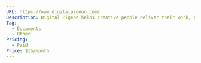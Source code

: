 ```yaml
---
URL: https://www.digitalpigeon.com/
Description: Digital Pigeon helps creative people deliver their work, beautifully and quickly.You’ll never miss a deadline because of yourfile-sharing tool.
Tag:
  - Documents
  - Other
Pricing:
  - Paid
Price: $15/month
---
```

